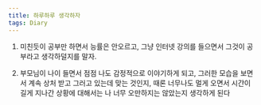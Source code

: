 ```yaml
---
title: 하루하루 생각하자
tags: Diary
---
```


1. 미친듯이 공부만 하면서 능률은 안오르고, 그냥 인터넷 강의를 들으면서 그것이 공부라고 생각하덜지를 말자.

2. 부모님이 나이 들면서 점점 나도 감정적으로 이야기하게 되고, 그러한 모습을 보면서 계속 상처 받고 그러고 있는데 맞는 것인지, 때론 너무나도 멀게 오면서 시간이 길게 지나간 상황에 대해서는 나 너무 오만하지는 않았는지 생각하게 된다